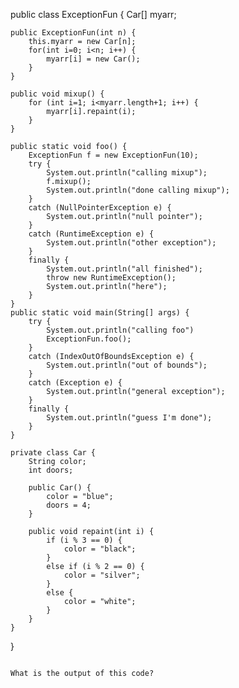 public class ExceptionFun {
    Car[] myarr;
  
    public ExceptionFun(int n) {
        this.myarr = new Car[n];
        for(int i=0; i<n; i++) {
            myarr[i] = new Car();
        }
    }

    public void mixup() {
        for (int i=1; i<myarr.length+1; i++) {
            myarr[i].repaint(i);
        }
    }

    public static void foo() {
        ExceptionFun f = new ExceptionFun(10);
        try {
            System.out.println("calling mixup");
            f.mixup();
            System.out.println("done calling mixup");
        }
        catch (NullPointerException e) {
            System.out.println("null pointer");
        }
        catch (RuntimeException e) {
            System.out.println("other exception");
        }
        finally {
            System.out.println("all finished");
            throw new RuntimeException();
            System.out.println("here");
        }
    }
    public static void main(String[] args) {
        try {
            System.out.println("calling foo")
            ExceptionFun.foo();
        }
        catch (IndexOutOfBoundsException e) {
            System.out.println("out of bounds");
        }
        catch (Exception e) {
            System.out.println("general exception");
        }
        finally {
            System.out.println("guess I'm done");
        }
    }

    private class Car {
        String color;
        int doors;

        public Car() {
            color = "blue";
            doors = 4;
        }

        public void repaint(int i) {
            if (i % 3 == 0) {
                color = "black";
            }
            else if (i % 2 == 0) {
                color = "silver";
            }
            else {
                color = "white";
            }
        }
    }
  }
```

What is the output of this code?


